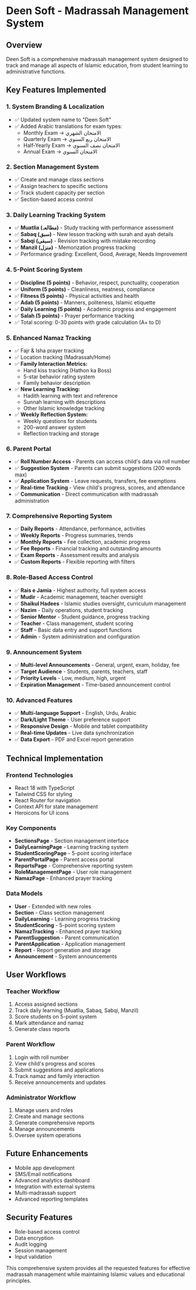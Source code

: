 # Deen Soft - Madrassah Management System

## Overview
Deen Soft is a comprehensive madrassah management system designed to track and manage all aspects of Islamic education, from student learning to administrative functions.

## Key Features Implemented

### 1. System Branding & Localization
- ✅ Updated system name to "Deen Soft"
- ✅ Added Arabic translations for exam types:
  - Monthly Exam → الامتحان الشهري
  - Quarterly Exam → الامتحان ربع السنوي
  - Half-Yearly Exam → الامتحان نصف السنوي
  - Annual Exam → الامتحان السنوي

### 2. Section Management System
- ✅ Create and manage class sections
- ✅ Assign teachers to specific sections
- ✅ Track student capacity per section
- ✅ Section-based access control

### 3. Daily Learning Tracking System
- ✅ **Muatlia (مطالعہ)** - Study tracking with performance assessment
- ✅ **Sabaq (سبق)** - New lesson tracking with surah and ayah details
- ✅ **Sabqi (سبقی)** - Revision tracking with mistake recording
- ✅ **Manzil (منزل)** - Memorization progress tracking
- ✅ Performance grading: Excellent, Good, Average, Needs Improvement

### 4. 5-Point Scoring System
- ✅ **Discipline (5 points)** - Behavior, respect, punctuality, cooperation
- ✅ **Uniform (5 points)** - Cleanliness, neatness, compliance
- ✅ **Fitness (5 points)** - Physical activities and health
- ✅ **Adab (5 points)** - Manners, politeness, Islamic etiquette
- ✅ **Daily Learning (5 points)** - Academic progress and engagement
- ✅ **Salah (5 points)** - Prayer performance tracking
- ✅ Total scoring: 0-30 points with grade calculation (A+ to D)

### 5. Enhanced Namaz Tracking
- ✅ Fajr & Isha prayer tracking
- ✅ Location tracking (Madrassah/Home)
- ✅ **Family Interaction Metrics:**
  - Hand kiss tracking (Hathon ka Boss)
  - 5-star behavior rating system
  - Family behavior description
- ✅ **New Learning Tracking:**
  - Hadith learning with text and reference
  - Sunnah learning with descriptions
  - Other Islamic knowledge tracking
- ✅ **Weekly Reflection System:**
  - Weekly questions for students
  - 200-word answer system
  - Reflection tracking and storage

### 6. Parent Portal
- ✅ **Roll Number Access** - Parents can access child's data via roll number
- ✅ **Suggestion System** - Parents can submit suggestions (200 words max)
- ✅ **Application System** - Leave requests, transfers, fee exemptions
- ✅ **Real-time Tracking** - View child's progress, scores, and attendance
- ✅ **Communication** - Direct communication with madrassah administration

### 7. Comprehensive Reporting System
- ✅ **Daily Reports** - Attendance, performance, activities
- ✅ **Weekly Reports** - Progress summaries, trends
- ✅ **Monthly Reports** - Fee collection, academic progress
- ✅ **Fee Reports** - Financial tracking and outstanding amounts
- ✅ **Exam Reports** - Assessment results and analysis
- ✅ **Custom Reports** - Flexible reporting with filters

### 8. Role-Based Access Control
- ✅ **Rais e Jamia** - Highest authority, full system access
- ✅ **Mudir** - Academic management, teacher oversight
- ✅ **Shaikul Hadees** - Islamic studies oversight, curriculum management
- ✅ **Nazim** - Daily operations, student tracking
- ✅ **Senior Mentor** - Student guidance, progress tracking
- ✅ **Teacher** - Class management, student scoring
- ✅ **Staff** - Basic data entry and support functions
- ✅ **Admin** - System administration and configuration

### 9. Announcement System
- ✅ **Multi-level Announcements** - General, urgent, exam, holiday, fee
- ✅ **Target Audience** - Students, parents, teachers, staff
- ✅ **Priority Levels** - Low, medium, high, urgent
- ✅ **Expiration Management** - Time-based announcement control

### 10. Advanced Features
- ✅ **Multi-language Support** - English, Urdu, Arabic
- ✅ **Dark/Light Theme** - User preference support
- ✅ **Responsive Design** - Mobile and tablet compatibility
- ✅ **Real-time Updates** - Live data synchronization
- ✅ **Data Export** - PDF and Excel report generation

## Technical Implementation

### Frontend Technologies
- React 18 with TypeScript
- Tailwind CSS for styling
- React Router for navigation
- Context API for state management
- Heroicons for UI icons

### Key Components
- **SectionsPage** - Section management interface
- **DailyLearningPage** - Learning tracking system
- **StudentScoringPage** - 5-point scoring interface
- **ParentPortalPage** - Parent access portal
- **ReportsPage** - Comprehensive reporting system
- **RoleManagementPage** - User role management
- **NamazPage** - Enhanced prayer tracking

### Data Models
- **User** - Extended with new roles
- **Section** - Class section management
- **DailyLearning** - Learning progress tracking
- **StudentScoring** - 5-point scoring system
- **NamazTracking** - Enhanced prayer tracking
- **ParentSuggestion** - Parent communication
- **ParentApplication** - Application management
- **Report** - Report generation and storage
- **Announcement** - System announcements

## User Workflows

### Teacher Workflow
1. Access assigned sections
2. Track daily learning (Muatlia, Sabaq, Sabqi, Manzil)
3. Score students on 5-point system
4. Mark attendance and namaz
5. Generate class reports

### Parent Workflow
1. Login with roll number
2. View child's progress and scores
3. Submit suggestions and applications
4. Track namaz and family interaction
5. Receive announcements and updates

### Administrator Workflow
1. Manage users and roles
2. Create and manage sections
3. Generate comprehensive reports
4. Manage announcements
5. Oversee system operations

## Future Enhancements
- Mobile app development
- SMS/Email notifications
- Advanced analytics dashboard
- Integration with external systems
- Multi-madrassah support
- Advanced reporting templates

## Security Features
- Role-based access control
- Data encryption
- Audit logging
- Session management
- Input validation

This comprehensive system provides all the requested features for effective madrassah management while maintaining Islamic values and educational principles.
